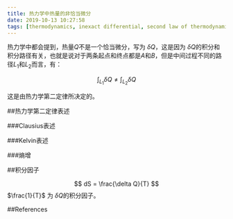 ```yaml
---
title: 热力学中热量的非恰当微分
date: 2019-10-13 10:27:58
tags: [thermodynamics, inexact differential, second law of thermodynamics, integrating factor, entropy]
---
```

热力学中都会提到，热量$Q$不是一个恰当微分，写为 $\delta Q$，这是因为 $\delta Q$的积分和积分路径有关，也就是说对于两条起点和终点都是$A$和$B$，但是中间过程不同的路径$L_1$和$L_2$而言，有：

$$ \int_{L_1} \delta Q \neq \int_{L_2} \delta Q $$

这是由热力学第二定律所决定的。

##热力学第二定律表述

###Clausius表述

###Kelvin表述

###熵增

##积分因子

$$ dS = \frac{\delta Q}{T} $$
$\frac{1}{T}$ 为 $\delta Q$的积分因子。

##References
